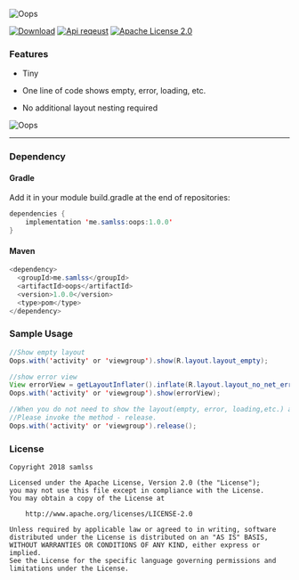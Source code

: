 ![Oops](https://github.com/samlss/Oops/blob/master/screenshots/logo.png)

[![Download](https://api.bintray.com/packages/samlss/maven/oops/images/download.svg)](https://bintray.com/samlss/maven/oops/_latestVersion)   [![Api reqeust](https://img.shields.io/badge/API-12+-brightgreen.svg?style=flat)](https://android-arsenal.com/api?level=12#l12)    [![Apache License 2.0](https://img.shields.io/hexpm/l/plug.svg)](https://github.com/samlss/Oops/blob/master/LICENSE)  



### Features

- Tiny

- One line of code shows empty, error, loading, etc.

- No additional layout nesting required


![Oops](https://github.com/samlss/Oops/blob/master/screenshots/screenshot1.gif)



------
### Dependency

#### Gradle
Add it in your module build.gradle at the end of repositories:
  ```java
  dependencies {
      implementation 'me.samlss:oops:1.0.0'
  }
  ```

#### Maven
```java
<dependency>
  <groupId>me.samlss</groupId>
  <artifactId>oops</artifactId>
  <version>1.0.0</version>
  <type>pom</type>
</dependency>
```

### Sample Usage

```java
//Show empty layout
Oops.with('activity' or 'viewgroup').show(R.layout.layout_empty);

//show error view
View errorView = getLayoutInflater().inflate(R.layout.layout_no_net_error, null);    
Oops.with('activity' or 'viewgroup').show(errorView);

//When you do not need to show the layout(empty, error, loading,etc.) anymore
//Please invoke the method - release.    
Oops.with('activity' or 'viewgroup').release();

```



### License

```
Copyright 2018 samlss

Licensed under the Apache License, Version 2.0 (the "License");
you may not use this file except in compliance with the License.
You may obtain a copy of the License at

    http://www.apache.org/licenses/LICENSE-2.0

Unless required by applicable law or agreed to in writing, software
distributed under the License is distributed on an "AS IS" BASIS,
WITHOUT WARRANTIES OR CONDITIONS OF ANY KIND, either express or implied.
See the License for the specific language governing permissions and
limitations under the License.
```